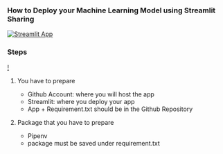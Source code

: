 ### How to Deploy your Machine Learning Model using Streamlit Sharing
[![Streamlit App](https://static.streamlit.io/badges/streamlit_badge_black_white.svg)](https://densaiko-hr-machine-learning-deployment-app-wcaoyj.streamlit.app/)

### Steps
[!](sharing_streamlit_deployment.png)
1. You have to prepare
   - Github Account: where you will host the app
   - Streamlit: where you deploy your app
   - App + Requirement.txt should be in the Github Repository


2. Package that you have to prepare
   - Pipenv
   - package must be saved under requirement.txt
